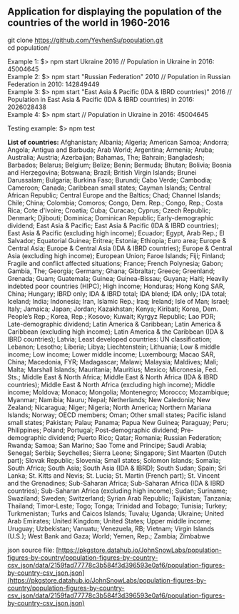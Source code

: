## Application for displaying the population of the countries of the world in 1960-2016 

git clone https://github.com/YevhenSu/population.git  
cd population/  

Example 1: $> npm start Ukraine 2016   // Population in Ukraine in 2016: 45004645  
Example 2: $> npm start "Russian Federation" 2010   // Population in Russian Federation in 2010: 142849449  
Example 3: $> npm start "East Asia & Pacific (IDA & IBRD countries)" 2016   // Population in East Asia & Pacific (IDA & IBRD countries) in 2016: 2026028438  
Example 4: $> npm start   // Population in Ukraine in 2016: 45004645  

Testing example: $> npm test   

**List of countries:** Afghanistan; Albania; Algeria; American Samoa; Andorra; Angola; Antigua and Barbuda; Arab World; Argentina; Armenia; Aruba; Australia; Austria; Azerbaijan; Bahamas, The; Bahrain; Bangladesh; Barbados; Belarus; Belgium; Belize; Benin; Bermuda; Bhutan; Bolivia; Bosnia and Herzegovina; Botswana; Brazil; British Virgin Islands; Brunei Darussalam; Bulgaria; Burkina Faso; Burundi; Cabo Verde; Cambodia; Cameroon; Canada; Caribbean small states; Cayman Islands; Central African Republic; Central Europe and the Baltics; Chad; Channel Islands; Chile; China; Colombia; Comoros; Congo, Dem. Rep.; Congo, Rep.; Costa Rica; Cote d'Ivoire; Croatia; Cuba; Curacao; Cyprus; Czech Republic; Denmark; Djibouti; Dominica; Dominican Republic; Early-demographic dividend; East Asia & Pacific; East Asia & Pacific (IDA & IBRD countries); East Asia & Pacific (excluding high income); Ecuador; Egypt, Arab Rep.; El Salvador; Equatorial Guinea; Eritrea; Estonia; Ethiopia; Euro area; Europe & Central Asia; Europe & Central Asia (IDA & IBRD countries); Europe & Central Asia (excluding high income); European Union; Faroe Islands; Fiji; Finland; Fragile and conflict affected situations; France; French Polynesia; Gabon; Gambia, The; Georgia; Germany; Ghana; Gibraltar; Greece; Greenland; Grenada; Guam; Guatemala; Guinea; Guinea-Bissau; Guyana; Haiti; Heavily indebted poor countries (HIPC); High income; Honduras; Hong Kong SAR, China; Hungary; IBRD only; IDA & IBRD total; IDA blend; IDA only; IDA total; Iceland; India; Indonesia; Iran, Islamic Rep.; Iraq; Ireland; Isle of Man; Israel; Italy; Jamaica; Japan; Jordan; Kazakhstan; Kenya; Kiribati; Korea, Dem. People’s Rep.; Korea, Rep.; Kosovo; Kuwait; Kyrgyz Republic; Lao PDR; Late-demographic dividend; Latin America & Caribbean; Latin America & Caribbean (excluding high income); Latin America & the Caribbean (IDA & IBRD countries); Latvia; Least developed countries: UN classification; Lebanon; Lesotho; Liberia; Libya; Liechtenstein; Lithuania; Low & middle income; Low income; Lower middle income; Luxembourg; Macao SAR, China; Macedonia, FYR; Madagascar; Malawi; Malaysia; Maldives; Mali; Malta; Marshall Islands; Mauritania; Mauritius; Mexico; Micronesia, Fed. Sts.; Middle East & North Africa; Middle East & North Africa (IDA & IBRD countries); Middle East & North Africa (excluding high income); Middle income; Moldova; Monaco; Mongolia; Montenegro; Morocco; Mozambique; Myanmar; Namibia; Nauru; Nepal; Netherlands; New Caledonia; New Zealand; Nicaragua; Niger; Nigeria; North America; Northern Mariana Islands; Norway; OECD members; Oman; Other small states; Pacific island small states; Pakistan; Palau; Panama; Papua New Guinea; Paraguay; Peru; Philippines; Poland; Portugal; Post-demographic dividend; Pre-demographic dividend; Puerto Rico; Qatar; Romania; Russian Federation; Rwanda; Samoa; San Marino; Sao Tome and Principe; Saudi Arabia; Senegal; Serbia; Seychelles; Sierra Leone; Singapore; Sint Maarten (Dutch part); Slovak Republic; Slovenia; Small states; Solomon Islands; Somalia; South Africa; South Asia; South Asia (IDA & IBRD); South Sudan; Spain; Sri Lanka; St. Kitts and Nevis; St. Lucia; St. Martin (French part); St. Vincent and the Grenadines; Sub-Saharan Africa; Sub-Saharan Africa (IDA & IBRD countries); Sub-Saharan Africa (excluding high income); Sudan; Suriname; Swaziland; Sweden; Switzerland; Syrian Arab Republic; Tajikistan; Tanzania; Thailand; Timor-Leste; Togo; Tonga; Trinidad and Tobago; Tunisia; Turkey; Turkmenistan; Turks and Caicos Islands; Tuvalu; Uganda; Ukraine; United Arab Emirates; United Kingdom; United States; Upper middle income; Uruguay; Uzbekistan; Vanuatu; Venezuela, RB; Vietnam; Virgin Islands (U.S.); West Bank and Gaza; World; Yemen, Rep.; Zambia; Zimbabwe

json source file: [https://pkgstore.datahub.io/JohnSnowLabs/population-figures-by-country/population-figures-by-country-csv_json/data/2159fad77778c3b584f3d396593e0af6/population-figures-by-country-csv_json.json](https://pkgstore.datahub.io/JohnSnowLabs/population-figures-by-country/population-figures-by-country-csv_json/data/2159fad77778c3b584f3d396593e0af6/population-figures-by-country-csv_json.json)
